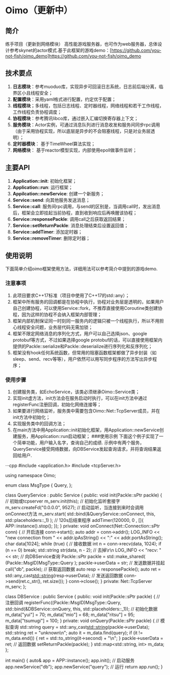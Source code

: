 # Oimo（更新中）
## 简介
练手项目（更新到网络模块）
高性能游戏服务器，也可作为web服务器，总体设计参考skynet的actor模式.基于此框架的游戏demo：[https://github.com/you-not-fish/oimo_demo]https://github.com/you-not-fish/oimo_demo

## 技术要点
1. **日志模块**：参考muoduo库，实现异步可回滚日志系统，日志前后端分离，临界区小且线程安全；
2. **配置模块**：采用yaml格式进行配置，约定优于配置；
3. **线程模块**；多线程，包括日志线程、定时器线程，网络线程和若干工作线程，工作线程负责协程调度；
4. **协程模块**：参考腾讯libco库，通过嵌入汇编切换寄存器上下文；
5. **服务模块**：Actor实例，可通过消息队列进行消息收发和服务间同步rpc调用（由于采用协程实现，所以底层是异步的不会阻塞线程，只是对业务层透明）；
6. **定时器模块**： 基于TimeWheel算法实现；
7. **网络模块**： 基于reactor模型实现，内部使用epoll做事件监听；

## 主要API
1. **Application::init**: 初始化框架；
2. **Application::run**: 运行框架；
3. **Appilcation::newService**: 创建一个新服务；
4. **Service::send**: 向其他服务发送消息；
5. **Service::call**: 服务间rpc调用，与send的区别是，当调用call时，发出消息后，框架会立即挂起当前协程，直到收到响应后再唤醒该协程；
6. **Service::responsePackle**: 调用call之后获取返回结果；
7. **Service::setReturnPackle**: 消息处理结束后设置返回值；
8. **Service::addTimer**: 添加定时器；
9. **Service::removeTimer**: 删除定时器；

## 使用说明
下面简单介绍oimo框架使用方法，详细用法可以参考简介中提到的游戏demo.
### 注意事项
1. 此项目要求C++17标准（项目中使用了C++17的std::any）；
1. 框架中所有服务的回调都是在协程中执行，协程对业务层是透明的，如果用户自己创建协程，可以使用Service::fork，不推荐直接使用Coroutine类创建协程，因为这样的协程不会纳入框架内部管理；
2. 框架内部机制保证同一时刻同一服务内的逻辑只被一个线程执行，所以不用担心线程安全问题，业务层代码无需加锁；
3. 框架不限定网络消息的序列化方式，用户可以自己选择json、google protobuf等方式，不过如果选择google protobuf的话，可以直接使用框架内提供的Packle::serialize和Packle::deserialize进行序列化和反序列化；
4. 框架没有hook任何系统函数，但常用的阻塞函数框架都做了异步封装（如sleep、send、recv等等），用户依然可以用写同步程序的方法写出异步程序；
### 使用步骤
1. 创建服务类，如EchoService，该类必须继承Oimo::Service类；
2. 实现init虚方法，init方法会在服务启动时执行，可以在init方法中通过registerFunc注册回调，初始化网络连接等；
3. 如果要进行网络监听，服务类中需要包含Oimo::Net::TcpServer成员，并在init方法中初始化；
4. 实现服务类中的回调方法；
5. 在main方法中用Application::init初始化框架，用Application::newService创建服务，用Application::run启动框架；
###使用示例
下面这个例子实现了一个简单功能，用户输入名字，查询自己的成绩.
示例中有两个服务，QueryService接受网络数据，向DBService发起查询请求，并将查询结果返回给用户.

···cpp
#include <application.h>
#include <tcpServer.h>

using namespace Oimo;

enum class MsgType {
    Query,
};

class QueryService : public Service {
public:
    void init(Packle::sPtr packle) {
        // 初始或tcpserver
        m_serv.init(this);
        // 初始化监听套接字
        m_serv.createFd("0.0.0.0", 9527);
        // 启动监听，当连接到来时会调用onConnect方法
        m_serv.start(
            std::bind(&QueryService::onConnect, this, std::placeholders::_1)
        );
        // 120s后结束程序
        addTimer(120000, 0 , []{
            APP::instance().stop();
        });
    }
private:
    void onConnect(Net::Connection::sPtr conn) {
        // 开启连接
        conn->start();
        auto addr = conn->addr();
        LOG_INFO << "new connection from "
            << addr.ipAsString() << ":" << addr.portAsString();
        char data[1024];
        while (true) {
            // 接收数据
            int n = conn->recv(data, 1024);
            if (n == 0) break;
            std::string str(data, n - 2); // 去掉\r\n
            LOG_INFO << "recv: " << str;
            // 向DBService查询
            Packle::sPtr packle = std::make_shared<Packle>(
                (Packle::MsgID)MsgType::Query
            );
            packle->userData = str;
            // 发送数据并挂起
            call("db", packle);
            // 获取返回数据
            auto resp = responsePackle();
            auto ret = std::any_cast<std::string>(resp->userData);
            // 发送返回数据
            conn->send(ret.c_str(), ret.size());
        }
        conn->close();
    }
private:
    Net::TcpServer m_serv;
};

class DBService : public Service {
public:
    void init(Packle::sPtr packle) {
        // 注册回调
        registerFunc((Packle::MsgID)MsgType::Query,
            std::bind(&DBService::onQuery, this, std::placeholders::_1));
        // 初始化数据
        m_data["yui"] = 70;
        m_data["mio"] = 68;
        m_data["ritsu"] = 95;
        m_data["tsumugi"] = 100;
    }
private:
    void onQuery(Packle::sPtr packle) {
        // 模拟查询
        std::string query = std::any_cast<std::string>(packle->userData);
        std::string ret = "unknown\n";
        auto it = m_data.find(query);
        if (it != m_data.end()) {
            ret = std::to_string(it->second) + "\n";
        }
        packle->userData = ret;
        // 返回数据
        setReturnPackle(packle);
    }
    std::map<std::string, int> m_data;
};

int main() {
    auto& app = APP::instance();
    app.init();
    // 启动服务
    app.newService<DBService>("db");
    app.newService<QueryService>("query");
    // 运行
    return app.run();
}
```

